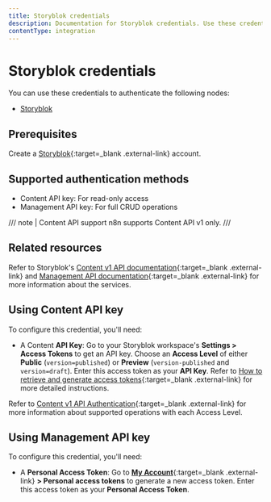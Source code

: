```yaml
---
title: Storyblok credentials
description: Documentation for Storyblok credentials. Use these credentials to authenticate Storyblok in n8n, a workflow automation platform.
contentType: integration
---
```


# Storyblok credentials

You can use these credentials to authenticate the following nodes:

- [Storyblok](/integrations/builtin/app-nodes/n8n-nodes-base.storyblok/)

## Prerequisites

Create a [Storyblok](https://www.storyblok.com/){:target=_blank .external-link} account.

## Supported authentication methods

- Content API key: For read-only access
- Management API key: For full CRUD operations

/// note | Content API support
n8n supports Content API v1 only.
///

## Related resources

Refer to Storyblok's [Content v1 API documentation](https://www.storyblok.com/docs/api/content-delivery/v1){:target=_blank .external-link} and [Management API documentation](https://www.storyblok.com/docs/api/management/getting-started/introduction){:target=_blank .external-link} for more information about the services.

## Using Content API key

To configure this credential, you'll need:

- A Content **API Key**: Go to your Storyblok workspace's **Settings > Access Tokens** to get an API key. Choose an **Access Level** of either **Public** (`version=published`) or **Preview** (`version-published` and `version=draft`). Enter this access token as your **API Key**. Refer to [How to retrieve and generate access tokens](https://www.storyblok.com/faq/retrieve-and-generate-access-tokens){:target=_blank .external-link} for more detailed instructions.

Refer to [Content v1 API Authentication](https://www.storyblok.com/docs/api/content-delivery/v1#topics/authentication){:target=_blank .external-link} for more information about supported operations with each Access Level.

## Using Management API key

To configure this credential, you'll need:

- A **Personal Access Token**: Go to [**My Account**](https://app.storyblok.com/#!/me/account){:target=_blank .external-link} **> Personal access tokens** to generate a new access token. Enter this access token as your **Personal Access Token**.


